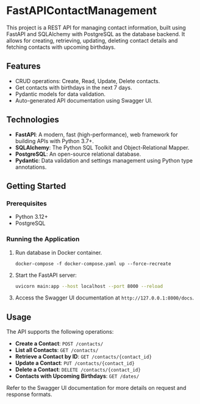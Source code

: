 # FastAPIContactManagement


This project is a REST API for managing contact information, built using FastAPI and SQLAlchemy with PostgreSQL as the database backend. It allows for creating, retrieving, updating, deleting contact details and fetching contacts with upcoming birthdays.

## Features

- CRUD operations: Create, Read, Update, Delete contacts.
- Get contacts with birthdays in the next 7 days.
- Pydantic models for data validation.
- Auto-generated API documentation using Swagger UI.

## Technologies

- **FastAPI**: A modern, fast (high-performance), web framework for building APIs with Python 3.7+.
- **SQLAlchemy**: The Python SQL Toolkit and Object-Relational Mapper.
- **PostgreSQL**: An open-source relational database.
- **Pydantic**: Data validation and settings management using Python type annotations.

## Getting Started

### Prerequisites

- Python 3.12+
- PostgreSQL


### Running the Application

1. Run database in Docker container.

   ```
   docker-compose -f docker-compose.yaml up --force-recreate
   ```

2. Start the FastAPI server:
   ```sh
   uvicorn main:app --host localhost --port 8000 --reload
   ```
3. Access the Swagger UI documentation at `http://127.0.0.1:8000/docs`.

## Usage

The API supports the following operations:

- **Create a Contact**: `POST /contacts/`
- **List all Contacts**: `GET /contacts/`
- **Retrieve a Contact by ID**: `GET /contacts/{contact_id}`
- **Update a Contact**: `PUT /contacts/{contact_id}`
- **Delete a Contact**: `DELETE /contacts/{contact_id}`
- **Contacts with Upcoming Birthdays**: `GET /dates/`


Refer to the Swagger UI documentation for more details on request and response formats.